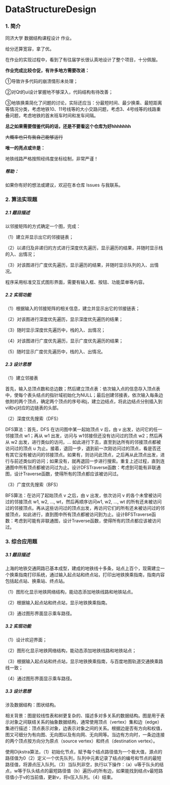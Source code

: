# DataStructureDesign
### 1. 简介

同济大学 数据结构课程设计 作业。

给分还算宽容，拿了优。

在作业的实现过程中，看到了有往届学长很认真地设计了整个项目，十分佩服。

**作业完成比较仓促，有许多地方需要改进：**

①导致许多代码的崩溃情形未处理；

②对Qt的ui设计掌握地不够深入，代码结构有待改善；

③地铁换乘简化了问题的讨论，实际还应当：分最短时间、最少换乘、最短距离等情况分类，考虑地铁10、11号线等的大小交路问题，考虑3、4号线等的线路重叠问题，考虑地铁的首末班车时间和发车间隔。

**总之如果需要借鉴代码的话，还是不要看这个仓库为好hhhhhhh**

~~大概率也只有我自己能够运行~~

**唯一的亮点或许是：**

地铁线路严格按照经纬度坐标绘制，非常严谨！

##### 帮助：

如果你有好的想法或建议，欢迎在本仓库 Issues 与我联系。

### 2. 算法实现题

##### 2.1 题目描述

以邻接矩阵的方式确定一个图，完成： 

（1）建立并显示出它的邻接链表； 

（2）以递归及非递归的方式进行深度优先遍历，显示遍历的结果，并随时显示栈的入、出情况； 

（3）对该图进行广度优先遍历，显示遍历的结果，并随时显示队列的入、出情况。 

程序采用标准交互式图形界面，需要有输入框、按钮、功能菜单等内容。

##### 2.2 实现功能

（1）根据输入的邻接矩阵的相关信息，建立并显示出它的邻接链表；

（2）对该图进行深度优先遍历，显示深度优先遍历的结果；

（3）随时显示深度优先遍历中，栈的入、出情况；

（4）对该图进行广度优先遍历，显示广度优先遍历的结果；

（5）随时显示广度优先遍历中，栈的入、出情况。

##### 2.3 设计思想

（1）建立邻接表

首先，输入总顶点数和总边数；然后建立顶点表：依次输入点的信息存入顶点表中，使每个表头结点的指针域初始化为NULL；最后创建邻接表，依次输入每条边依附的两个顶点，确定两个顶点的序号i和j，建立边结点，将此边结点分别插入到vi和vj对应的边链表的头部。

（2）深度优先搜索（DFS）

DFS算法：首先，DFS 在访问图中某一起始顶点 v 后，由 v 出发，访问它的任一邻接顶点 w1；再从 w1 出发，访问与 w1邻接但还没有访问过的顶点 w2；然后再从 w2 出发，进行类似的访问，… 如此进行下去，直至到达所有的邻接顶点都被访问过的顶点 u 为止。接着，退回一步，退到前一次刚访问过的顶点，看是否还有其它没有被访问的邻接顶点。如果有，则访问此顶点，之后再从此顶点出发，进行与前述类似的访问；如果没有，就再退回一步进行搜索。重复上述过程，直到连通图中所有顶点都被访问过为止。设计DFSTraverse函数：考虑到可能有非联通图，设计Traverse函数，使得所有的顶点都应该被访问过。

（3）广度优先搜索（BFS）

BFS算法：在访问了起始顶点 v 之后，由 v 出发，依次访问 v 的各个未曾被访问过的邻接顶点 w1, w2, …, wt，然后再顺序访问w1, w2, …, wt 的所有还未被访问过的邻接顶点。再从这些访问过的顶点出发，再访问它们的所有还未被访问过的邻接顶点，如此进行，直到图中所有顶点都被访问到为止。设计BFSTraverse函数：考虑到可能有非联通图，设计Traverse函数，使得所有的顶点都应该被访问过。

### 3. 综合应用题

##### 3.1 题目描述

上海的地铁交通网路已基本成型，建成的地铁线十多条，站点上百个，现需建立一个换乘指南打印系统，通过输入起点站和终点站，打印出地铁换乘指南，指南内容包括起点站、换乘站、终点站。

（1）图形化显示地铁网络结构，能动态添加地铁线路和地铁站点。

（2）根据输入起点站和终点站，显示地铁换乘指南。

（3）通过图形界面显示乘车路径。

##### 3.2 实现功能

（1）设计欢迎界面； 

（2）图形化显示地铁网络结构，能动态添加地铁线路和地铁站点；

（3）根据输入起点站和终点站，显示地铁换乘指南，与百度地图轨道交通换乘路线一致；

（4）通过图形界面显示乘车路径。

##### 3.3 设计思想

涉及数据结构：图状结构。

相关背景：图是较线性表和树更复杂的、描述多对多关系的数据结构。图是用于表示对象之间联结关系的抽象数据结构，通常使用顶点（vertex）集和边（edge）集进行描述：顶点表示对象，边表示对象之间的关系。根据边是否有方向和权值，图又可细分为有向图、无向图以及有向网、无向网等。当边有方向时，一条边连接的两个顶点按方向分为原点（source vertex）和终点（destination vertex）。

使用Dijkstra算法，（1）初始化节点，赋予每个结点路径值为一个极大值，源点的路径值为0（2）定义一个优先队列，队列中元素记录了结点的编号和节点的最短路径值，将源点压入队列。（3）当队列非空，执行以下操作：（a）u等于队头的结点，w等于队头结点的最短路径值（b）遍历u的所有边，如果能找到结点v最短路径值小于v的当前值，更新v，将v压入队列。（4）结束。

